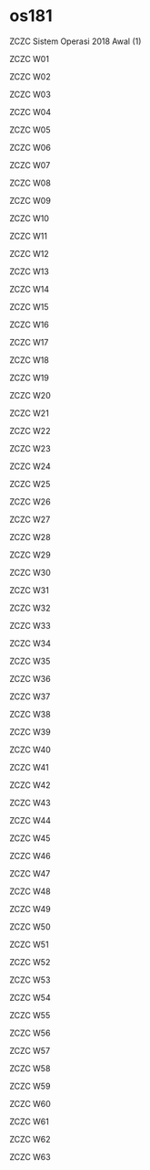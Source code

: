 # os181

ZCZC Sistem Operasi 2018 Awal (1)

ZCZC W01

ZCZC W02

ZCZC W03

ZCZC W04

ZCZC W05

ZCZC W06

ZCZC W07

ZCZC W08

ZCZC W09

ZCZC W10

ZCZC W11

ZCZC W12

ZCZC W13

ZCZC W14

ZCZC W15

ZCZC W16

ZCZC W17

ZCZC W18

ZCZC W19

ZCZC W20

ZCZC W21

ZCZC W22

ZCZC W23

ZCZC W24

ZCZC W25

ZCZC W26

ZCZC W27

ZCZC W28

ZCZC W29

ZCZC W30

ZCZC W31

ZCZC W32

ZCZC W33

ZCZC W34

ZCZC W35

ZCZC W36

ZCZC W37

ZCZC W38

ZCZC W39

ZCZC W40

ZCZC W41

ZCZC W42

ZCZC W43

ZCZC W44

ZCZC W45

ZCZC W46

ZCZC W47

ZCZC W48

ZCZC W49

ZCZC W50

ZCZC W51

ZCZC W52

ZCZC W53

ZCZC W54

ZCZC W55

ZCZC W56

ZCZC W57

ZCZC W58

ZCZC W59

ZCZC W60

ZCZC W61

ZCZC W62

ZCZC W63
